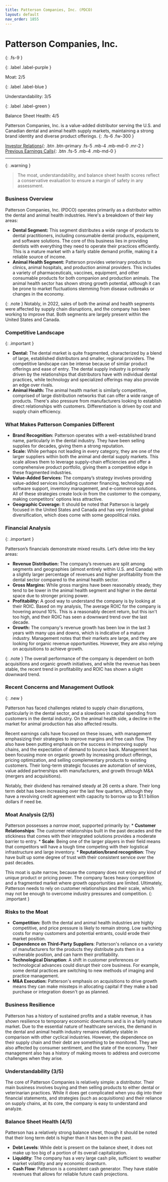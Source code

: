 ```yaml
---
title: Patterson Companies, Inc. (PDCO)
layout: default
nav_order: 1855
---
```


# Patterson Companies, Inc.
{: .fs-9 }

{: .label .label-purple }

Moat: 2/5

{: .label .label-blue }

Understandability: 3/5

{: .label .label-green }

Balance Sheet Health: 4/5

Patterson Companies, Inc. is a value-added distributor serving the U.S. and Canadian dental and animal health supply markets, maintaining a strong brand identity and diverse product offerings.
{: .fs-6 .fw-300 }

[Investor Relations](https://www.google.com/search?q=PDCO+investor+relations){: .btn .btn-primary .fs-5 .mb-4 .mb-md-0 .mr-2 }
[Previous Earnings Calls](https://discountingcashflows.com/company/PDCO/transcripts/){: .btn .fs-5 .mb-4 .mb-md-0 }

---

{: .warning }
>The moat, understandability, and balance sheet health scores reflect a conservative evaluation to ensure a margin of safety in any assessment.



### Business Overview

Patterson Companies, Inc. (PDCO) operates primarily as a distributor within the dental and animal health industries. Here's a breakdown of their key areas:

*   **Dental Segment:**  This segment distributes a wide range of products to dental practitioners, including consumable dental products, equipment, and software solutions. The core of this business lies in providing dentists with everything they need to operate their practices efficiently. This is a mature market with a fairly stable demand profile, making it a reliable source of income.
*  **Animal Health Segment:**  Patterson provides veterinary products to clinics, animal hospitals, and production animal providers. This includes a variety of pharmaceuticals, vaccines, equipment, and other consumable products for both companion and production animals.  The animal health sector has shown strong growth potential, although it can be prone to market fluctuations stemming from disease outbreaks or changes in the economy.

{: .note }
Notably, in 2022, sales of both the animal and health segments were affected by supply chain disruptions, and the company has been working to improve that. Both segments are largely present within the United States and Canada.
    
### Competitive Landscape
{: .important }

*   **Dental:** The dental market is quite fragmented, characterized by a blend of large, established distributors and smaller, regional providers. The competitive landscape can be intense because of similar product offerings and ease of entry. The dental supply industry is primarily driven by the relationships that distributors have with individual dental practices, while technology and specialized offerings may also provide an edge over rivals.
*   **Animal Health:** The animal health market is similarly competitive, comprised of large distribution networks that can offer a wide range of products. There's also pressure from manufacturers looking to establish direct relationships with customers. Differentiation is driven by cost and supply chain efficiency.

### What Makes Patterson Companies Different
*   **Brand Recognition:**  Patterson operates with a well-established brand name, particularly in the dental industry. They have been selling supplies for decades, giving them a strong reputation.
*   **Scale:** While perhaps not leading in every category, they are one of the larger suppliers within both the animal and dental supply markets. This scale allows them to leverage supply-chain efficiencies and offer a comprehensive product portfolio, giving them a competitive edge in these fragmented industries.
*   **Value-Added Services:** The company’s strategy involves providing value-added services including customer financing, technology and software support, inventory management, and e-commerce solutions. All of these strategies create lock-in from the customer to the company, making competitors' options less attractive.
*   **Geographic Coverage:** It should be noted that Patterson is largely focused in the United States and Canada and has very limited global diversification, which does come with some geopolitical risks.

### Financial Analysis
{: .important }

Patterson’s financials demonstrate mixed results. Let’s delve into the key areas:

*   **Revenue Distribution:** The company’s revenues are split among segments and geographies (almost entirely within U.S. and Canada) with a slightly larger percentage of revenues and higher profitability from the dental sector compared to the animal health sector.
*   **Gross Margins:** While gross margins have been reasonably steady, they tend to be lower in the animal health segment and higher in the dental space due to stronger pricing power.
*   **Profitability:** A good way to understand the company is by looking at their ROIC. Based on my analysis, The average ROIC for the company is hovering around 10%. This is a reasonably decent return, but this isn't too high, and their ROIC has seen a downward trend over the last decade.
*   **Growth:** The company's revenue growth has been low in the last 3 years with many ups and downs, which is indicative of a mature industry. Management notes that their markets are large, and they are looking for organic revenue opportunities. However, they are also relying on acquisitions to achieve growth.

{: .note }
The overall performance of the company is dependent on both acquisitions and organic growth initiatives, and while the revenue has been stable, the recent trend in profitability and ROIC has shown a slight downward trend.

### Recent Concerns and Management Outlook
{: .new }

Patterson has faced challenges related to supply chain disruptions, particularly in the dental sector, and a slowdown in capital spending from customers in the dental industry. On the animal health side, a decline in the market for animal production has also affected results.

Recent earnings calls have focused on these issues, with management emphasizing their strategies to improve margins and free cash flow. They also have been putting emphasis on the success in improving supply chains, and the expectation of demand to bounce back. Management has been focusing more on organic growth by increasing product offerings, pricing optimization, and selling complementary products to existing customers. Their long-term strategic focuses are automation of services, value added partnerships with manufacturers, and growth through M&A (mergers and acquisitions).

Notably, their dividend has remained steady at 26 cents a share. Their long term debt has been increasing over the last few quarters, although they have a revolving credit agreement with capacity to borrow up to $1.1 billion dollars if need be.

### Moat Analysis (2/5)
Patterson possesses a *narrow moat*, supported primarily by:
    *   **Customer Relationships**:  The customer relationships built in the past decades and the stickiness that comes with their integrated solutions provides a moderate barrier to entry.
    *   **Scale**: Being one of the larger players in their field means that competitors will have a tough time competing with their logistical infrastructure and large inventory.
    *   **Reputation/brand recognition**: They have built up some degree of trust with their consistent service over the past decades.
    
This moat is quite narrow, because the company does not enjoy any kind of unique product or pricing power. The company faces heavy competition and a fragmented market where growth opportunities are limited. Ultimately, Patterson needs to rely on customer relationships and their scale, which may not be enough to overcome industry pressures and competition.
{: .important }

### Risks to the Moat
*   **Competition:**  Both the dental and animal health industries are highly competitive, and price pressure is likely to remain strong. Low switching costs for many customers and potential entrants, could erode their market position.
*   **Dependence on Third-Party Suppliers**: Patterson's reliance on a variety of manufacturers for the products they distribute puts them in a vulnerable position, and can harm their profitability.
*   **Technological Disruption**: A shift in customer preferences or technological advances could disrupt their core business. For example, some dental practices are switching to new methods of imaging and practice management.
*  **M&A Execution:** Patterson's emphasis on acquisitions to drive growth means they can make missteps in allocating capital if they make a bad purchase or integration doesn't go as planned.

### Business Resilience
Patterson has a history of sustained profits and a stable revenue, it has shown resilience to temporary economic downturns and is in a fairly mature market. Due to the essential nature of healthcare services, the demand in the dental and animal health industry remains relatively stable in comparison with other cyclical industries. However, the dependence on their supply chain and their debt are something to be monitored. They are also affected by consumer sentiment, and the state of the economy.
Their management also has a history of making moves to address and overcome challenges when they arise.

### Understandability (3/5)
The core of Patterson Companies is relatively simple: a distributor.  Their main business involves buying and then selling products to either dental or veterinarian practices. While it does get complicated when you dig into their financial statements, and strategies (such as acquisitions) and their reliance on supply chains, at its core, the company is easy to understand and analyze.

### Balance Sheet Health (4/5)
Patterson has a relatively strong balance sheet, though it should be noted that their long term debt is higher than it has been in the past.
*   **Debt Levels**: While debt is present on the balance sheet, it does not make up too big of a portion of its overall capitalization.
*   **Liquidity**: The company has a very large cash pile, sufficient to weather market volatility and any economic downturn.
*   **Cash Flow**: Patterson is a consistent cash generator. They have stable revenues that allows for reliable future cash projections.
     
    

    

    

